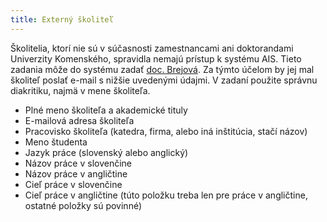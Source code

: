 ```yaml
---
title: Externý školiteľ
---
```


Školitelia, ktorí nie sú v súčasnosti zamestnancami ani doktorandami Univerzity Komenského, spravidla nemajú prístup k systému AIS. Tieto zadania môže do systému zadať [doc. Brejová](http://compbio.fmph.uniba.sk/~bbrejova). Za týmto účelom by jej mal školiteľ poslať e-mail s nižšie uvedenými údajmi. V zadaní použite správnu diakritiku, najmä v mene školiteľa.

- Plné meno školiteľa a akademické tituly
- E-mailová adresa školiteľa
- Pracovisko školiteľa (katedra, firma, alebo iná inštitúcia, stačí názov)
- Meno študenta
- Jazyk práce (slovenský alebo anglický)
- Názov práce v slovenčine
- Názov práce v angličtine
- Cieľ práce v slovenčine
- Cieľ práce v angličtine (túto položku treba len pre práce v angličtine, ostatné položky sú povinné)
